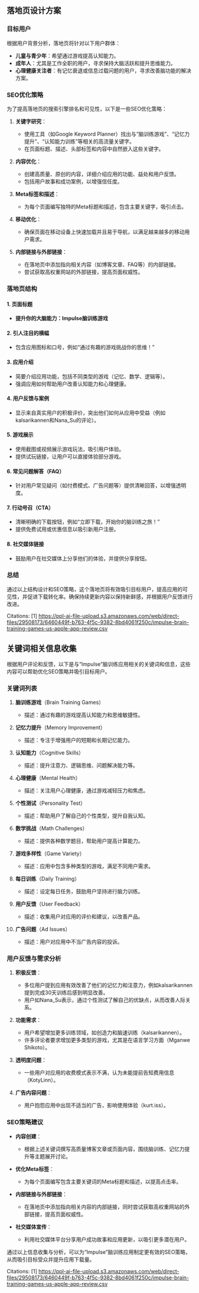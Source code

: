 ## 落地页设计方案

### 目标用户
根据用户背景分析，落地页将针对以下用户群体：
- **儿童与青少年**：希望通过游戏提高认知能力。
- **成年人**：尤其是工作全职的用户，寻求保持大脑活跃和提升思维能力。
- **心理健康关注者**：有记忆衰退或信息过载问题的用户，寻求改善脑功能的解决方案。

### SEO优化策略
为了提高落地页的搜索引擎排名和可见性，以下是一些SEO优化策略：

1. **关键字研究**：
   - 使用工具（如Google Keyword Planner）找出与“脑训练游戏”、“记忆力提升”、“认知能力训练”等相关的高流量关键字。
   - 在页面标题、描述、头部标签和内容中自然嵌入这些关键字。

2. **内容优化**：
   - 创建高质量、原创的内容，详细介绍应用的功能、益处和用户反馈。
   - 包括用户故事和成功案例，以增强信任度。

3. **Meta标签和描述**：
   - 为每个页面编写独特的Meta标题和描述，包含主要关键字，吸引点击。

4. **移动优化**：
   - 确保页面在移动设备上快速加载并且易于导航，以满足越来越多的移动用户需求。

5. **内部链接与外部链接**：
   - 在落地页中添加指向相关内容（如博客文章、FAQ等）的内部链接。
   - 尝试获取高权重网站的外部链接，提高页面权威性。

### 落地页结构

#### 1. 页面标题
- **提升你的大脑能力：Impulse脑训练游戏**

#### 2. 引人注目的横幅
- 包含应用图标和口号，例如“通过有趣的游戏挑战你的思维！”

#### 3. 应用介绍
- 简要介绍应用功能，包括不同类型的游戏（记忆、数学、逻辑等）。
- 强调应用如何帮助用户改善认知能力和心理健康。

#### 4. 用户反馈与案例
- 显示来自真实用户的积极评价，突出他们如何从应用中受益（例如kalsarikannen和Nana_Su的评论）。

#### 5. 游戏展示
- 使用截图或视频展示游戏玩法，吸引用户体验。
- 提供试玩链接，让用户可以直接体验部分游戏。

#### 6. 常见问题解答（FAQ）
- 针对用户常见疑问（如付费模式、广告问题等）提供清晰回答，以增强透明度。

#### 7. 行动号召（CTA）
- 清晰明确的下载按钮，例如“立即下载，开始你的脑训练之旅！”
- 提供免费试用或优惠信息以吸引新用户注册。

#### 8. 社交媒体链接
- 鼓励用户在社交媒体上分享他们的体验，并提供分享按钮。

### 总结
通过以上结构设计和SEO策略，这个落地页将有效吸引目标用户，提高应用的可见性，并促进下载转化率。确保持续更新内容以保持新鲜感，并根据用户反馈进行改进。

Citations:
[1] https://ppl-ai-file-upload.s3.amazonaws.com/web/direct-files/29508173/6460449f-b763-4f5c-9382-8bd4061f250c/impulse-brain-training-games-us-apple-app-review.csv


## 关键词相关信息收集

根据用户评论和反馈，以下是与“Impulse”脑训练应用相关的关键词和信息，这些内容可以帮助优化SEO策略并吸引目标用户。

### 关键词列表

1. **脑训练游戏**（Brain Training Games）
   - 描述：通过有趣的游戏提高认知能力和思维敏捷性。

2. **记忆力提升**（Memory Improvement）
   - 描述：专注于增强用户的短期和长期记忆能力。

3. **认知能力**（Cognitive Skills）
   - 描述：提升注意力、逻辑思维、问题解决能力等。

4. **心理健康**（Mental Health）
   - 描述：关注用户心理健康，通过游戏减轻压力和焦虑。

5. **个性测试**（Personality Test）
   - 描述：帮助用户了解自己的个性类型，提升自我认知。

6. **数学挑战**（Math Challenges）
   - 描述：提供各种数学题目，帮助用户提高计算能力。

7. **游戏多样性**（Game Variety）
   - 描述：应用中包含多种类型的游戏，满足不同用户需求。

8. **每日训练**（Daily Training）
   - 描述：设定每日任务，鼓励用户坚持进行脑力训练。

9. **用户反馈**（User Feedback）
   - 描述：收集用户对应用的评价和建议，以改善产品。

10. **广告问题**（Ad Issues）
    - 描述：用户对应用中不当广告内容的投诉。

### 用户反馈与需求分析

1. **积极反馈**：
   - 多位用户提到应用有效改善了他们的记忆力和注意力，例如kalsarikannen提到完成30天训练后感到明显改善。
   - 用户如Nana_Su表示，通过个性测试了解自己的优缺点，从而改善人际关系。

2. **功能需求**：
   - 用户希望增加更多训练领域，如创造力和脑速训练（kalsarikannen）。
   - 许多评论者要求增加更多类型的游戏，尤其是在语言学习方面（Mganwe Shikoto）。

3. **透明度问题**：
   - 一些用户对应用的收费模式表示不满，认为未能提前告知费用信息（KotyLinn）。

4. **广告内容问题**：
   - 用户抱怨应用中出现不适当的广告，影响使用体验（kurt.iss）。

### SEO策略建议

- **内容创建**：
  - 根据上述关键词撰写高质量博客文章或页面内容，围绕脑训练、记忆力提升等主题展开讨论。
  
- **优化Meta标签**：
  - 为每个页面编写包含主要关键词的Meta标题和描述，以提高点击率。

- **内部链接与外部链接**：
  - 在落地页中添加指向相关内容的内部链接，同时尝试获取高权重网站的外部链接，提高页面权威性。

- **社交媒体宣传**：
  - 利用社交媒体平台分享用户成功故事和应用更新，以吸引更多潜在用户。

通过以上信息收集与分析，可以为“Impulse”脑训练应用制定更有效的SEO策略，从而吸引目标受众并提升应用下载量。

Citations:
[1] https://ppl-ai-file-upload.s3.amazonaws.com/web/direct-files/29508173/6460449f-b763-4f5c-9382-8bd4061f250c/impulse-brain-training-games-us-apple-app-review.csv
